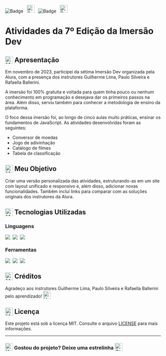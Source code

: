 ![Badge](https://img.shields.io/badge/ALURA-BB2649?style=for-the-badge) &nbsp; <img src="https://raw.githubusercontent.com/Tarikul-Islam-Anik/Animated-Fluent-Emojis/master/Emojis/Activities/Sparkles.png" alt="Sparkles" width="25" height="25" /> &nbsp; ![Badge](https://img.shields.io/badge/PROJETO-PRÓPRIO-FF6F61?style=for-the-badge) &nbsp; <img src="https://raw.githubusercontent.com/Tarikul-Islam-Anik/Animated-Fluent-Emojis/master/Emojis/Travel%20and%20places/Rocket.png" alt="Rocket" width="25" height="25" />

# Atividades da 7º Edição da Imersão Dev

## <img src="https://raw.githubusercontent.com/Tarikul-Islam-Anik/Animated-Fluent-Emojis/master/Emojis/Symbols/Keycap%20Digit%20One.png" alt="Keycap Digit One" width="25" height="25" style="vertical-align:text-bottom;" /> Apresentação
Em novembro de 2023, participei da sétima Imersão Dev organizada pela Alura, com a presença dos instrutores Guilherme Lima, Paulo Silveira e Rafaella Ballerini.

A imersão foi 100% gratuita e voltada para quem tinha pouco ou nenhum conhecimento em programação e desejava dar os primeiros passos na área. Além disso, serviu também para conhecer a metodologia de ensino da plataforma.

O foco dessa imersão foi, ao longo de cinco aulas muito práticas, ensinar os fundamentos de JavaScript. As atividades desenvolvidas foram as seguintes: 
- Conversor de moedas
- Jogo de adivinhação
- Catálogo de filmes
- Tabela de classificação

## <img src="https://raw.githubusercontent.com/Tarikul-Islam-Anik/Animated-Fluent-Emojis/master/Emojis/Symbols/Keycap%20Digit%20Two.png" alt="Keycap Digit Two" width="25" height="25" style="vertical-align:text-bottom;" /> Meu Objetivo
Criar uma versão personalizada das atividades, estruturando-as em um site com layout unificado e responsivo e, além disso, adicionar novas funcionalidades. Também incluí links para comparar com as soluções originais dos instrutores da Alura.

## <img src="https://raw.githubusercontent.com/Tarikul-Islam-Anik/Animated-Fluent-Emojis/master/Emojis/Symbols/Keycap%20Digit%20Three.png" alt="Keycap Digit Three" width="25" height="25" style="vertical-align:text-bottom;" /> Tecnologias Utilizadas

### Linguagens
<div style="display:flex;">
  <img src="https://img.shields.io/badge/HTML5-E34F26?style=for-the-badge&logo=html5&logoColor=white">
  &nbsp;&nbsp;
  <img src="https://img.shields.io/badge/CSS3-1572B6?style=for-the-badge&logo=css3&logoColor=white">
  &nbsp;&nbsp;
  <img src="https://img.shields.io/badge/JavaScript-F7DF1E?style=for-the-badge&logo=javascript&logoColor=black">
</div>

### Ferramentas
<div style="display:flex;">
  <img src="https://img.shields.io/badge/Visual%20Studio%20Code-0078D4?style=for-the-badge&logo=visual-studio-code&logoColor=white">
  &nbsp;&nbsp;
  <img src="https://img.shields.io/badge/Git-F05032?style=for-the-badge&logo=git&logoColor=white">
  &nbsp;&nbsp;
  <img src="https://img.shields.io/badge/GitHub-181717?style=for-the-badge&logo=github&logoColor=white">
</div>

## <img src="https://raw.githubusercontent.com/Tarikul-Islam-Anik/Animated-Fluent-Emojis/master/Emojis/Symbols/Keycap%20Digit%20Four.png" alt="Keycap Digit Four" width="25" height="25" style="vertical-align:text-bottom;" /> Créditos
Agradeço aos instrutores Guilherme Lima, Paulo Silveira e Rafaella Ballerini pelo aprendizado! <img src="https://raw.githubusercontent.com/Tarikul-Islam-Anik/Animated-Fluent-Emojis/master/Emojis/Smilies/Hugging%20Face.png" alt="Hugging Face" width="25" height="25" style="vertical-align:text-bottom;" /> 

## <img src="https://raw.githubusercontent.com/Tarikul-Islam-Anik/Animated-Fluent-Emojis/master/Emojis/Symbols/Keycap%20Digit%20Five.png" alt="Keycap Digit Five" width="25" height="25" style="vertical-align:text-bottom;" /> Licença
Este projeto está sob a licença MIT. Consulte o arquivo [LICENSE](LICENSE) para mais informações.

---

### <img src="https://raw.githubusercontent.com/Tarikul-Islam-Anik/Animated-Fluent-Emojis/master/Emojis/Symbols/Keycap%20Number%20Sign.png" alt="Keycap Number Sign" width="25" height="25" style="vertical-align:text-bottom;" /> Gostou do projeto? Deixe uma estrelinha <img src="https://raw.githubusercontent.com/Tarikul-Islam-Anik/Animated-Fluent-Emojis/master/Emojis/Travel%20and%20places/Star.png" alt="Star" width="25" height="25" style="vertical-align:text-bottom;" />